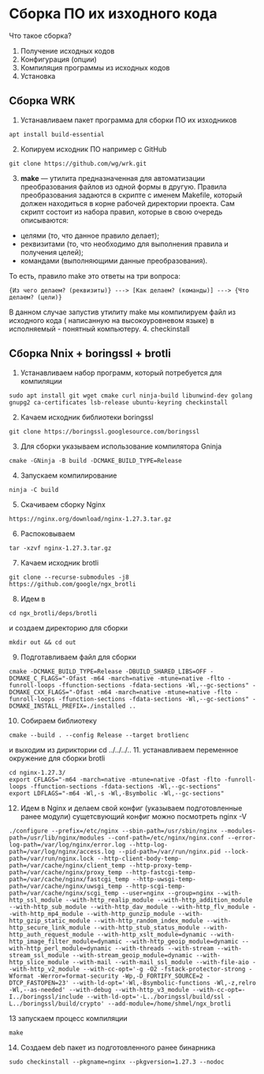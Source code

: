 # Сборка ПО их изходного кода
Что такое сборка?
1. Получение исходных кодов
2. Конфигурация (опции)
3. Компиляция программы из исходных кодов
4. Установка

## Сборка WRK
1. Устанавливаем пакет программа для сборки ПО их изходников
```
apt install build-essential
```
2. Копируем исходник ПО например с GitHub
```
git clone https://github.com/wg/wrk.git
```
3. **make** — утилита предназначенная для автоматизации преобразования файлов из одной формы в другую. Правила преобразования задаются в скрипте с именем Makefile, который должен находиться в корне рабочей директории проекта. Сам скрипт состоит из набора правил, которые в свою очередь описываются:
- целями (то, что данное правило делает);
- реквизитами (то, что необходимо для выполнения правила и получения целей);
- командами (выполняющими данные преобразования).

То есть, правило make это ответы на три вопроса:
```
{Из чего делаем? (реквизиты)} ---> [Как делаем? (команды)] ---> {Что делаем? (цели)}
```
В данном случае запустив утилиту make мы компилируем файл из исходного кода ( написанную на высокоуровневом языке) в исполняемый - понятный компьютеру. 
4. checkinstall

## Cборка Nnix + boringssl + brotli
1. Устанавливаем набор программ, который потребуется для компиляции
```
sudo apt install git wget cmake curl ninja-build libunwind-dev golang gnupg2 ca-certificates lsb-release ubuntu-keyring checkinstall
```
2. Качаем исходник библиотеки boringssl
```
git clone https://boringssl.googlesource.com/boringssl
```
3. Для сборки указываем использование компилятора Gninja
```
сmake -GNinja -B build -DCMAKE_BUILD_TYPE=Release
```
4. Запускаем компилирование
```
ninja -C build
```
5. Cкачиваем cборку Nginx
```
https://nginx.org/download/nginx-1.27.3.tar.gz
```
6. Распоковываем
```
tar -xzvf nginx-1.27.3.tar.gz
```
7. Качаем исходник brotli
```
git clone --recurse-submodules -j8 https://github.com/google/ngx_brotli
```
8. Идем в
```
cd ngx_brotli/deps/brotli
```
и создаем директорию для сборки
```
mkdir out && cd out
```
9. Подготавливаем файл для сборки
```
cmake -DCMAKE_BUILD_TYPE=Release -DBUILD_SHARED_LIBS=OFF -DCMAKE_C_FLAGS="-Ofast -m64 -march=native -mtune=native -flto -funroll-loops -ffunction-sections -fdata-sections -Wl,--gc-sections" -DCMAKE_CXX_FLAGS="-Ofast -m64 -march=native -mtune=native -flto -funroll-loops -ffunction-sections -fdata-sections -Wl,--gc-sections" -DCMAKE_INSTALL_PREFIX=./installed ..
```
10. Собираем библиотеку
```
cmake --build . --config Release --target brotlienc
```
и выходим из дириктории
cd ../../../..
11. устанавливаем переменное окружение для сборки brotli
```
cd nginx-1.27.3/
export CFLAGS="-m64 -march=native -mtune=native -Ofast -flto -funroll-loops -ffunction-sections -fdata-sections -Wl,--gc-sections"
export LDFLAGS="-m64 -Wl,-s -Wl,-Bsymbolic -Wl,--gc-sections"
```
12. Идем в Nginx и делаем свой конфиг (указываем подготовленные ранее модули) сущетсвующий конфиг можно посмотреть nginx -V
```
./configure --prefix=/etc/nginx --sbin-path=/usr/sbin/nginx --modules-path=/usr/lib/nginx/modules --conf-path=/etc/nginx/nginx.conf --error-log-path=/var/log/nginx/error.log --http-log-path=/var/log/nginx/access.log --pid-path=/var/run/nginx.pid --lock-path=/var/run/nginx.lock --http-client-body-temp-path=/var/cache/nginx/client_temp --http-proxy-temp-path=/var/cache/nginx/proxy_temp --http-fastcgi-temp-path=/var/cache/nginx/fastcgi_temp --http-uwsgi-temp-path=/var/cache/nginx/uwsgi_temp --http-scgi-temp-path=/var/cache/nginx/scgi_temp --user=nginx --group=nginx --with-http_ssl_module --with-http_realip_module --with-http_addition_module --with-http_sub_module --with-http_dav_module --with-http_flv_module --with-http_mp4_module --with-http_gunzip_module --with-http_gzip_static_module --with-http_random_index_module --with-http_secure_link_module --with-http_stub_status_module --with-http_auth_request_module --with-http_xslt_module=dynamic --with-http_image_filter_module=dynamic --with-http_geoip_module=dynamic --with-http_perl_module=dynamic --with-threads --with-stream --with-stream_ssl_module --with-stream_geoip_module=dynamic --with-http_slice_module --with-mail --with-mail_ssl_module --with-file-aio --with-http_v2_module --with-cc-opt='-g -O2 -fstack-protector-strong -Wformat -Werror=format-security -Wp,-D_FORTIFY_SOURCE=2 -DTCP_FASTOPEN=23' --with-ld-opt='-Wl,-Bsymbolic-functions -Wl,-z,relro -Wl,--as-needed' --with-debug --with-http_v3_module --with-cc-opt=-I../boringssl/include --with-ld-opt='-L../boringssl/build/ssl -L../boringssl/build/crypto' --add-module=/home/shmel/ngx_brotli
```
13 запускаем процесс компиляции
```
make
```
14. Создаем deb пакет из подготовленного ранее бинарника
```
sudo checkinstall --pkgname=nginx --pkgversion=1.27.3 --nodoc
```
